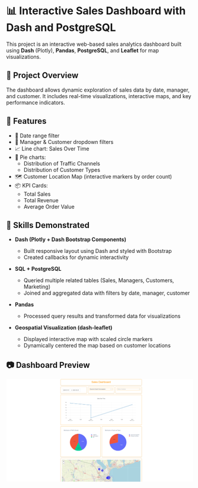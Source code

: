 # 📊 Interactive Sales Dashboard with Dash and PostgreSQL

This project is an interactive web-based sales analytics dashboard built using **Dash** (Plotly), **Pandas**, **PostgreSQL**, and **Leaflet** for map visualizations.

## 🧱 Project Overview

The dashboard allows dynamic exploration of sales data by date, manager, and customer. It includes real-time visualizations, interactive maps, and key performance indicators.

## 🚀 Features

- 📅 Date range filter
- 🧑 Manager & Customer dropdown filters
- 📈 Line chart: Sales Over Time
- 🥧 Pie charts:
  - Distribution of Traffic Channels
  - Distribution of Customer Types
- 🗺 Customer Location Map (interactive markers by order count)
- 📦 KPI Cards:
  - Total Sales
  - Total Revenue
  - Average Order Value

## 🧠 Skills Demonstrated

- **Dash (Plotly + Dash Bootstrap Components)**
  - Built responsive layout using Dash and styled with Bootstrap
  - Created callbacks for dynamic interactivity

- **SQL + PostgreSQL**
  - Queried multiple related tables (Sales, Managers, Customers, Marketing)
  - Joined and aggregated data with filters by date, manager, customer

- **Pandas**
  - Processed query results and transformed data for visualizations

- **Geospatial Visualization (dash-leaflet)**
  - Displayed interactive map with scaled circle markers
  - Dynamically centered the map based on customer locations

## 📷 Dashboard Preview

![Dashboard Preview](dash_preview.png)
